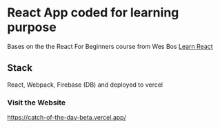 # React App coded for learning purpose

Bases on the the React For Beginners course from Wes Bos <a href="https://ReactForBeginners.com/">Learn React</a>

## Stack
React, Webpack, Firebase (DB) and deployed to vercel 

### Visit the Website
https://catch-of-the-day-beta.vercel.app/
